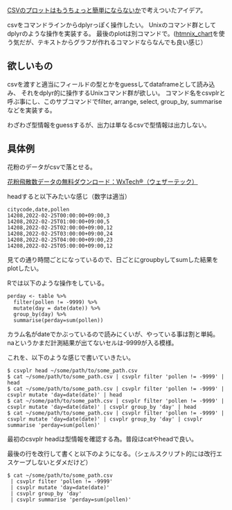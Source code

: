 [CSVのプロットはもうちょっと簡単にならないか](CSVのプロットはもうちょっと簡単にならないか.md)で考えついたアイデア。

csvをコマンドラインからdplyrっぽく操作したい。
Unixのコマンド群としてdplyrのような操作を実装する。
最後のplotは別コマンドで。([htmnix_chart](htmnix_chart.md)を使う気だが、テキストからグラフが作れるコマンドならなんでも良い感じ）

## 欲しいもの

csvを渡すと適当にフィールドの型とかをguessしてdataframeとして読み込み、
それをdplyr的に操作するUnixコマンド群が欲しい。
コマンド名をcsvplrと呼ぶ事にし、このサブコマンドでfilter, arrange, select, group_by, summariseなどを実装する。

わざわざ型情報をguessするが、出力は単なるcsvで型情報は出力しない。

## 具体例

花粉のデータがcsvで落とせる。

[花粉飛散数データの無料ダウンロード：WxTech®（ウェザーテック）](https://wxtech.weathernews.com/pollen/index.html)

headすると以下みたいな感じ（数字は適当）

```
citycode,date,pollen
14208,2022-02-25T00:00:00+09:00,3
14208,2022-02-25T01:00:00+09:00,5
14208,2022-02-25T02:00:00+09:00,12
14208,2022-02-25T03:00:00+09:00,24
14208,2022-02-25T04:00:00+09:00,23
14208,2022-02-25T05:00:00+09:00,12
```

見ての通り時間ごとになっているので、日ごとにgroupbyしてsumした結果をplotしたい。

Rでは以下のような操作をしている。

```
perday <- table %>%
  filter(pollen != -9999) %>%
  mutate(day = date(date)) %>%
  group_by(day) %>%
  summarise(perday=sum(pollen))
```

カラム名がdateでかぶっているので読みにくいが、やっている事は割と単純。naというかまだ計測結果が出てないセルは-9999が入る模様。

これを、以下のような感じで書いていきたい。

```
$ csvplr head ~/some/path/to/some_path.csv
$ cat ~/some/path/to/some_path.csv | csvplr filter 'pollen != -9999' | head
$ cat ~/some/path/to/some_path.csv | csvplr filter 'pollen != -9999' | csvplr mutate 'day=date(date)' | head
$ cat ~/some/path/to/some_path.csv | csvplr filter 'pollen != -9999' | csvplr mutate 'day=date(date)' | csvplr group_by 'day' | head
$ cat ~/some/path/to/some_path.csv | csvplr filter 'pollen != -9999' | csvplr mutate 'day=date(date)' | csvplr group_by 'day' | csvplr summarise 'perday=sum(pollen)'
```

最初のcsvplr headは型情報を確認する為。普段はcatやheadで良い。

最後の行を改行して書くと以下のようになる。（シェルスクリプト的には改行エスケープしないとダメだけど）

```
$ cat ~/some/path/to/some_path.csv
 | csvplr filter 'pollen != -9999'
 | csvplr mutate 'day=date(date)'
 | csvplr group_by 'day'
 | csvplr summarise 'perday=sum(pollen)'
```

